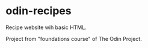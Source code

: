 # odin-recipes
Recipe website wih basic HTML. 

Project from "foundations course" of The Odin Project.